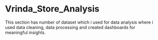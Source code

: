 # Vrinda_Store_Analysis
This section has number of dataset which i used for data analysis where i used data cleaning, data processing and created dashboards for meaningful insights.
